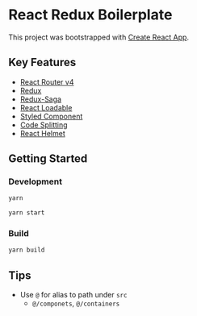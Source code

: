 # React Redux Boilerplate

This project was bootstrapped with [Create React App](https://github.com/facebookincubator/create-react-app).

## Key Features

- [React Router v4](https://github.com/ReactTraining/react-router)
- [Redux](https://github.com/reactjs/react-redux)
- [Redux-Saga](https://github.com/redux-saga/redux-saga)
- [React Loadable](https://github.com/thejameskyle/react-loadable)
- [Styled Component](https://github.com/styled-components/styled-components)
- [Code Splitting](https://github.com/ReactTraining/react-router/blob/master/packages/react-router-dom/docs/guides/code-splitting.md)
- [React Helmet](https://github.com/nfl/react-helmet)

## Getting Started

### Development

```sh
yarn

yarn start
```

### Build

```sh
yarn build
```

## Tips

- Use `@` for alias to path under `src`
  - `@/componets`, `@/containers`
